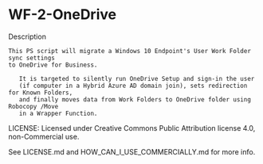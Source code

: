 # WF-2-OneDrive

Description 
	
	This PS script will migrate a Windows 10 Endpoint's User Work Folder sync settings
	to OneDrive for Business.
       
       It is targeted to silently run OneDrive Setup and sign-in the user 
       (if computer in a Hybrid Azure AD domain join), sets redirection for Known Folders, 
       and finally moves data from Work Folders to OneDrive folder using Robocopy /Move 
       in a Wrapper Function. 
       
LICENSE: Licensed under Creative Commons Public Attribution license 4.0, non-Commercial use.  

See LICENSE.md and HOW_CAN_I_USE_COMMERCIALLY.md for more info.
